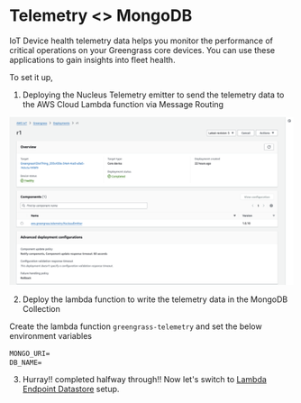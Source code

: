 # Telemetry <> MongoDB

IoT Device health telemetry data helps you monitor the performance of critical operations on your Greengrass core devices. You can use these applications to gain insights into fleet health.

To set it up,

1. Deploying the Nucleus Telemetry emitter to send the telemetry data to the AWS Cloud Lambda function via Message Routing 

![Telemetry](../media/telemetry-emitter.png)


2. Deploy the lambda function to write the telemetry data in the MongoDB Collection

Create the lambda function `greengrass-telemetry` and set the below environment variables

```
MONGO_URI=
DB_NAME=
```

3. Hurray!! completed halfway through!! Now let's switch to [Lambda Endpoint Datastore](../4-aws-lambda/endpoint-datastore/) setup.

